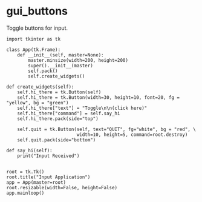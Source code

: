 # gui_buttons
Toggle buttons for input.

    import tkinter as tk

    class App(tk.Frame):
        def __init__(self, master=None):
            master.minsize(width=200, height=200)
            super().__init__(master)
            self.pack()
            self.create_widgets()

    def create_widgets(self):
        self.hi_there = tk.Button(self)
        self.hi_there = tk.Button(width=30, height=10, font=20, fg = "yellow", bg = "green")
        self.hi_there["text"] = "Toggle\n\n(click here)"
        self.hi_there["command"] = self.say_hi
        self.hi_there.pack(side="top")

        self.quit = tk.Button(self, text="QUIT", fg="white", bg = "red", \
                              width=10, height=5, command=root.destroy)
        self.quit.pack(side="bottom")

    def say_hi(self):
        print("Input Received")


    root = tk.Tk()
    root.title("Input Application")
    app = App(master=root)
    root.resizable(width=False, height=False)
    app.mainloop()
